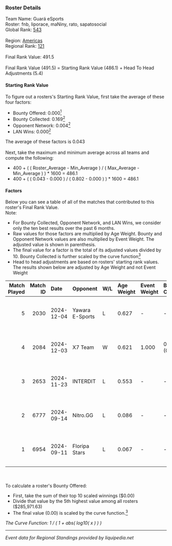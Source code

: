 ### Roster Details<br />
Team Name: Guará eSports<br />
Roster: fnb, liporace, maNiny, rato, sapatosocial<br />
Global Rank: [543](../../standings_global_2025_02_28.md)<br />
<br />
Region: [Americas]( ../../standings_americas_2025_02_28.md)<br />
Regional Rank: [121]( ../../standings_americas_2025_02_28.md)<br />
<br />
Final Rank Value:  491.5<br />
<br />
Final Rank Value (491.5) = Starting Rank Value (486.1) + Head To Head Adjustments (5.4)<br />

#### Starting Rank Value<br />
To figure out a rosters's Starting Rank Value, first take the average of these four factors:<br />
- Bounty Offered: 0.000[<sup>1</sup>](#table2)
- Bounty Collected: 0.169[<sup>2</sup>](#table1)
- Opponent Network: 0.004[<sup>2</sup>](#table1)
- LAN Wins: 0.000[<sup>2</sup>](#table1)

The average of these factors is 0.043<br />
<br />
Next, take the maximum and minimum average across all teams and compute the following:<br />
- 400 + ( ( Roster_Average - Min_Average ) / ( Max_Average - Min_Average ) ) * 1600 = 486.1
- 400 + ( ( 0.043 - 0.000 ) / ( 0.802 - 0.000 ) ) * 1600 = 486.1


#### Factors<br />
Below you can see a table of all of the matches that contributed to this roster's Final Rank Value.<br />
Note:<br />

- For Bounty Collected, Opponent Network, and LAN Wins, we consider only the ten best results over the past 6 months.
- Raw values for those factors are multiplied by Age Weight. Bounty and Opponent Network values are also multiplied by Event Weight. The adjusted value is shown in parenthesis.
- The final value for a factor is the total of its adjusted values divided by 10. Bounty Collected is further scaled by the curve function[<sup>3</sup>](#curveFunction)
- Head to head adjustments are based on rosters' starting rank values. The results shown below are adjusted by Age Weight and not Event Weight
<span id="table1"></span><br />


| Match Played | Match ID | Date       | Opponent        | W/L | Age Weight | Event Weight | Bounty Collected | Opponent Network | LAN Wins  | H2H Adj. | Roster                                    |
| -: | -: | :- | :- | :- | :- | :- | :- | :- | :- | -: | :- |
|            5 |     2030 | 2024-12-04 | Yawara E-Sports | L   | 0.627      | -            | -                | -                | -         |    -2.98 | fnb, liporace, maNiny, rato, sapatosocial |
|            4 |     2084 | 2024-12-03 | X7 Team         | W   | 0.621      | 1.000        | 0.000 (0.000)    | 0.060 (0.037)    | 0 (0.000) |    14.05 | fnb, liporace, maNiny, rato, sapatosocial |
|            3 |     2653 | 2024-11-23 | INTERDIT        | L   | 0.553      | -            | -                | -                | -         |    -4.78 | fnb, liporace, maNiny, rato, sapatosocial |
|            2 |     6777 | 2024-09-14 | Nitro.GG        | L   | 0.086      | -            | -                | -                | -         |    -0.46 | fnb, liporace, maNiny, rato, sapatosocial |
|            1 |     6954 | 2024-09-11 | Floripa Stars   | L   | 0.067      | -            | -                | -                | -         |    -0.41 | fnb, liporace, maNiny, rato, sapatosocial |

<br />
<span id="table2"></span><br />
To calculate a roster's Bounty Offered:<br />

- First, take the sum of their top 10 scaled winnings ($0.00)
- Divide that value by the 5th highest value among all rosters ($285,971.63)
- The final value (0.00) is scaled by the curve function.[<sup>3</sup>](#curveFunction)

<span id="curveFunction"></span>_The Curve Function: 1 / ( 1 + abs( log10( x ) ) )_<br />

---
_Event data for Regional Standings provided by liquipedia.net_<br />
